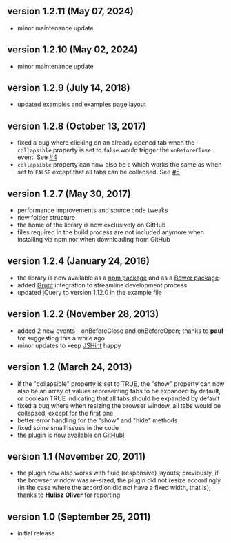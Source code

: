 ## version 1.2.11 (May 07, 2024)

- minor maintenance update

## version 1.2.10 (May 02, 2024)

- minor maintenance update

## version 1.2.9 (July 14, 2018)

- updated examples and examples page layout

## version 1.2.8 (October 13, 2017)

- fixed a bug where clicking on an already opened tab when the `collapsible` property is set to `false` would trigger the `onBeforeClose` event. See [#4](https://github.com/stefangabos/Zebra_Accordion/issues/4)
- `collapsible` property can now also be `0` which works the same as when set to `FALSE` except that all tabs can be collapsed. See [#5](https://github.com/stefangabos/Zebra_Accordion/issues/5)

## version 1.2.7 (May 30, 2017)

- performance improvements and source code tweaks
- new folder structure
- the home of the library is now exclusively on GitHub
- files required in the build process are not included anymore when installing via npm nor when downloading from GitHub

## version 1.2.4 (January 24, 2016)

- the library is now available as a [npm package](https://www.npmjs.com/) and as a [Bower package](http://bower.io/)
- added [Grunt](http://gruntjs.com/) integration to streamline development process
- updated jQuery to version 1.12.0 in the example file

## version 1.2.2 (November 28, 2013)

- added 2 new events - onBeforeClose and onBeforeOpen; thanks to **paul** for suggesting this a while ago
- minor updates to keep [JSHint](jshint.com) happy

## version 1.2 (March 24, 2013)

- if the "collapsible" property is set to TRUE, the "show" property can now also be an array of values representing tabs to be expanded by default, or boolean TRUE indicating that all tabs should be expanded by default
- fixed a bug where when resizing the browser window, all tabs would be collapsed, except for the first one
- better error handling for the "show" and "hide" methods
- fixed some small issues in the code
- the plugin is now available on [GitHub](https://github.com/stefangabos/Zebra_Accordion)!

## version 1.1 (November 20, 2011)

- the plugin now also works with fluid (responsive) layouts; previously, if the browser window was re-sized, the plugin did not resize accordingly (in the case where the accordion did not have a fixed width, that is); thanks to **Hulisz Oliver** for reporting

## version 1.0 (September 25, 2011)

- initial release
